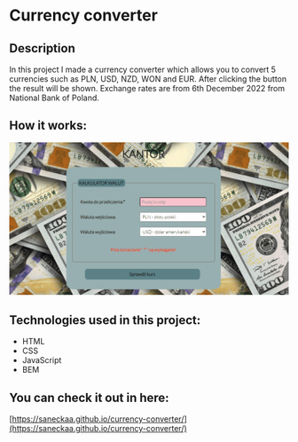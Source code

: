 # Currency converter

## Description
In this project I made a currency converter which allows you to convert 5 currencies such as PLN, USD, NZD, WON and EUR. 
After clicking the button the result will be shown.
Exchange rates are from 6th December 2022 from National Bank of Poland.

## How it works:

![](https://github.com/saneckaA/currency-converter/blob/main/images/Animation-converter.gif?raw=true)

## Technologies used in this project:

- HTML
- CSS
- JavaScript
- BEM

## You can check it out in here:

[https://saneckaa.github.io/currency-converter/](https://saneckaa.github.io/currency-converter/)
